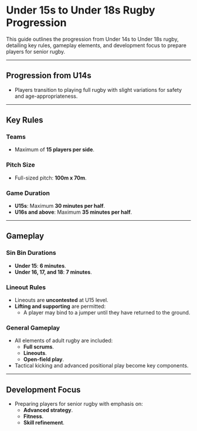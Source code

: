 # **Under 15s to Under 18s Rugby Progression**

This guide outlines the progression from Under 14s to Under 18s rugby, detailing key rules, gameplay elements, and development focus to prepare players for senior rugby.

---

## **Progression from U14s**
- Players transition to playing full rugby with slight variations for safety and age-appropriateness.

---

## **Key Rules**

### **Teams**
- Maximum of **15 players per side**.

### **Pitch Size**
- Full-sized pitch: **100m x 70m**.

### **Game Duration**
- **U15s**: Maximum **30 minutes per half**.
- **U16s and above**: Maximum **35 minutes per half**.

---

## **Gameplay**

### **Sin Bin Durations**
- **Under 15**: **6 minutes**.
- **Under 16, 17, and 18**: **7 minutes**.

### **Lineout Rules**
- Lineouts are **uncontested** at U15 level.
- **Lifting and supporting** are permitted:
  - A player may bind to a jumper until they have returned to the ground.

### **General Gameplay**
- All elements of adult rugby are included:
  - **Full scrums**.
  - **Lineouts**.
  - **Open-field play**.
- Tactical kicking and advanced positional play become key components.

---

## **Development Focus**
- Preparing players for senior rugby with emphasis on:
  - **Advanced strategy**.
  - **Fitness**.
  - **Skill refinement**.